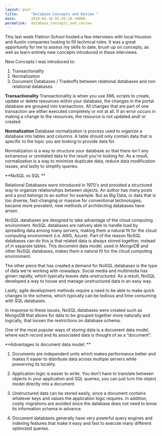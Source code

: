 ```yaml
---
layout: post
title:      "Database Concepts and Review "
date:       2019-02-18 01:45:10 +0000
permalink:  database_concepts_and_review
---
```


This last week Flatiron School hosted a few interviews with local Houston and Austin companies looking to fill technical roles.  It was a great opportunity for me to assess my skills to date, brush up on concepts, as well as learn entirely new concepts introduced in these interviews. 

New Concepts I was introduced to: 
1. Transactionality
2. Normalization
2. Document Databases / Tradeoffs between relational databases and non relational databases

**Transactionality**
Transactionality is when you use XML scripts to create, update or delete resources within your database, the changes in the portal database are grouped into transactions. All changes that are part of one transaction are either executed completely or not at all. If an error occurs in making a change to the resources, the resource is not updated and/ or created. 

**Normalization**
Database normalization is process used to organize a database into tables and columns.  A table should only contain data that is specific to the topic you are looking to provide data for. 

Normalization is a way to structure your database so that there isn't any extraneous or unrelated data to the result you're looking for. As a result, normalization is a way to minimize duplicate data, reduce data modification issues, and lastly to simplify queries.

**NoSQL vs SQL **

Relational Databases were introduced in 1970's and provided a structured way to organize relationships between objects. An author has many posts and a post belongs to an author for example. But as Big Data, or data that is too diverse, fast-changing or massive for conventional technologies, became more prevalent, new methods of architecting databases have arisen.

NoSQL databases are designed to take advantage of the cloud computing environment. NoSQL databases are natively able to handle load by spreading data among many servers, making them a natural fit for the cloud computing environment (i.e. AWS, Azure). Part of the reason NoSQL databases can do this is that related data is always stored together, instead of in separate tables. This document data model, used in MongoDB and other NoSQL databases, makes them a natural fit for the cloud computing environment.

The other piece that has created a demand for NoSQL databases is the type of data we're working with nowadays. Social media and multimedia has grown rapidly, which typically leaves data unstructured. As a result, NoSQL developed a way to house and manage unstructured data in an easy way. 

Lastly, agile development methods require a need to be able to make quick changes to the schema, which typically can be tedious and time consuming with SQL databases. 

In response to these issues, NoSQL databases were created such as MongoDB that allows for data to be grouped together more naturally and logically, that loosen the restrictions on database schema. 

One of the most popular ways of storing data is a document data model, where each record and its associated data is thought of as a “document”. 
 
**Advantages to document data model: **
 
1.  Documents are independent units which makes performance better and makes it easier to distribute data across multiple servers while preserving its locality.

2. Application logic is easier to write. You don’t have to translate between objects in your application and SQL queries, you can just turn the object model directly into a document.

3. Unstructured data can be stored easily, since a document contains whatever keys and values the application logic requires. In addition, costly migrations are avoided since the database does not need to know its information schema in advance.

4. Document databases generally have very powerful query engines and indexing features that make it easy and fast to execute many different optimized queries. 






